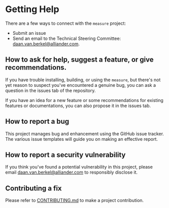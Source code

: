 # Getting Help

There are a few ways to connect with the `measure` project:

* Submit an issue
* Send an email to the Technical Steering Committee: [daan.van.berkel@alliander.com](mailto:daan.van.berkel@alliander.com).

## How to ask for help, suggest a feature, or give recommendations.

If you have trouble installing, building, or using the `measure`, 
but there's not yet reason to suspect you've encountered a genuine bug,
you can ask a question in the issues tab of the repository.

If you have an idea for a new feature or some recommendations for existing features or documentations, 
you can also propose it in the issues tab.

## How to report a bug

This project manages bug and enhancement using the GitHub issue tracker. 
The various issue templates will guide you on making an effective report.

## How to report a security vulnerability

If you think you've found a potential vulnerability in this project, please
email [daan.van.berkel@alliander.com](mailto:daan.van.berkel@alliander.com) to responsibly disclose it.

## Contributing a fix

Please refer to [CONTRIBUTING.md](CONTRIBUTING.md) to make a project contribution.

